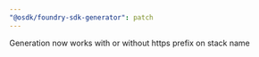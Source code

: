 ```yaml
---
"@osdk/foundry-sdk-generator": patch
---
```


Generation now works with or without https prefix on stack name
